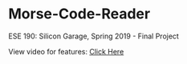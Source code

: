 # Morse-Code-Reader
ESE 190: Silicon Garage, Spring 2019 - Final Project

View video for features: [Click Here](https://youtu.be/t1rtZBoMUvI)
